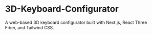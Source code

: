 # 3D-Keyboard-Configurator
A web-based 3D keyboard configurator built with Next.js, React Three Fiber, and Tailwind CSS.
